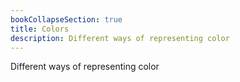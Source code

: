 ```yaml
---
bookCollapseSection: true
title: Colors
description: Different ways of representing color
---
```

Different ways of representing color